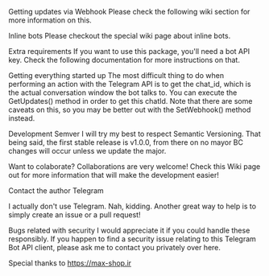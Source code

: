 Getting updates via Webhook
Please check the following wiki section for more information on this.

Inline bots
Please checkout the special wiki page about inline bots.

Extra requirements
If you want to use this package, you'll need a bot API key. Check the following documentation for more instructions on that.

Getting everything started up
The most difficult thing to do when performing an action with the Telegram API is to get the chat_id, which is the actual conversation window the bot talks to. You can execute the GetUpdates() method in order to get this chatId. Note that there are some caveats on this, so you may be better out with the SetWebhook() method instead.

Development
Semver
I will try my best to respect Semantic Versioning.
That being said, the first stable release is v1.0.0, from there on no mayor BC changes will occur unless we update the major.

Want to colaborate?
Collaborations are very welcome! Check this Wiki page out for more information that will make the development easier!

Contact the author
Telegram

I actually don't use Telegram. Nah, kidding. Another great way to help is to simply create an issue or a pull request!

Bugs related with security
I would appreciate it if you could handle these responsibly. If you happen to find a security issue relating to this Telegram Bot API client, please ask me to contact you privately over here.

Special thanks to
https://max-shop.ir

